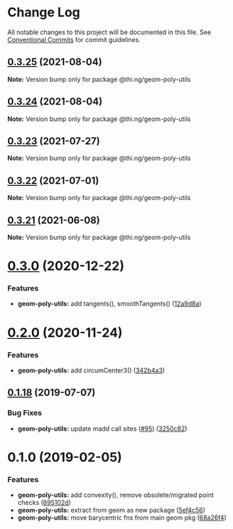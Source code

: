 # Change Log

All notable changes to this project will be documented in this file.
See [Conventional Commits](https://conventionalcommits.org) for commit guidelines.

## [0.3.25](https://github.com/thi-ng/umbrella/compare/@thi.ng/geom-poly-utils@0.3.24...@thi.ng/geom-poly-utils@0.3.25) (2021-08-04)

**Note:** Version bump only for package @thi.ng/geom-poly-utils





## [0.3.24](https://github.com/thi-ng/umbrella/compare/@thi.ng/geom-poly-utils@0.3.23...@thi.ng/geom-poly-utils@0.3.24) (2021-08-04)

**Note:** Version bump only for package @thi.ng/geom-poly-utils





## [0.3.23](https://github.com/thi-ng/umbrella/compare/@thi.ng/geom-poly-utils@0.3.22...@thi.ng/geom-poly-utils@0.3.23) (2021-07-27)

**Note:** Version bump only for package @thi.ng/geom-poly-utils





## [0.3.22](https://github.com/thi-ng/umbrella/compare/@thi.ng/geom-poly-utils@0.3.21...@thi.ng/geom-poly-utils@0.3.22) (2021-07-01)

**Note:** Version bump only for package @thi.ng/geom-poly-utils





## [0.3.21](https://github.com/thi-ng/umbrella/compare/@thi.ng/geom-poly-utils@0.3.20...@thi.ng/geom-poly-utils@0.3.21) (2021-06-08)

**Note:** Version bump only for package @thi.ng/geom-poly-utils





# [0.3.0](https://github.com/thi-ng/umbrella/compare/@thi.ng/geom-poly-utils@0.2.2...@thi.ng/geom-poly-utils@0.3.0) (2020-12-22)


### Features

* **geom-poly-utils:** add tangents(), smoothTangents() ([12a9d8a](https://github.com/thi-ng/umbrella/commit/12a9d8a641672f4c3e007a80dd08cfe9b54ce650))





# [0.2.0](https://github.com/thi-ng/umbrella/compare/@thi.ng/geom-poly-utils@0.1.66...@thi.ng/geom-poly-utils@0.2.0) (2020-11-24)


### Features

* **geom-poly-utils:** add circumCenter3() ([342b4a3](https://github.com/thi-ng/umbrella/commit/342b4a36f634966c52d92b5beb22e41f79db1451))





## [0.1.18](https://github.com/thi-ng/umbrella/compare/@thi.ng/geom-poly-utils@0.1.17...@thi.ng/geom-poly-utils@0.1.18) (2019-07-07)

### Bug Fixes

* **geom-poly-utils:** update madd call sites ([#95](https://github.com/thi-ng/umbrella/issues/95)) ([3250c82](https://github.com/thi-ng/umbrella/commit/3250c82))

# 0.1.0 (2019-02-05)

### Features

* **geom-poly-utils:** add convexity(), remove obsolete/migrated point checks ([895102d](https://github.com/thi-ng/umbrella/commit/895102d))
* **geom-poly-utils:** extract from geom as new package ([5ef4c56](https://github.com/thi-ng/umbrella/commit/5ef4c56))
* **geom-poly-utils:** move barycentric fns from main geom pkg ([68a26f4](https://github.com/thi-ng/umbrella/commit/68a26f4))
